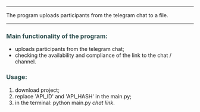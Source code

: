 _____
The program uploads participants from the telegram chat to a file.
_____
### <span style='color:rgb(47, 79, 79)'> Main functionality of the program: </span>
- uploads participants from the telegram chat;
- checking the availability and compliance of the link to the chat / channel.

### <span style='color:rgb(47, 79, 79)'> Usage: </span>
1. download project;
2. replace 'API_ID' and 'API_HASH' in the main.py;
3. in the terminal:  python main.py _chat link_.